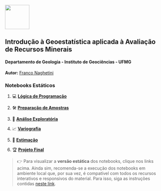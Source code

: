 <p align="left">
  <img src="https://logodownload.org/wp-content/uploads/2015/02/ufmg-logo-2.png" height="80"><br>
</p>

## Introdução à Geoestatística aplicada à Avaliação de Recursos Minerais
#### Departamento de Geologia - Instituto de Geociências - UFMG

**Autor:** [Franco Naghetini](https://github.com/fnaghetini)

### Notebooks Estáticos

1. 💻 **[Lógica de Programação](https://fnaghetini.github.io/intro-to-geostats/1-logica_de_programacao.html)**

2. 🛠️ **[Preparação de Amostras](https://fnaghetini.github.io/intro-to-geostats/2-preparacao_de_amostras.html)**

3. 🔎 **[Análise Exploratória](https://fnaghetini.github.io/intro-to-geostats/3-analise_exploratoria.html)**

4. 📈 **[Variografia](https://fnaghetini.github.io/intro-to-geostats/4-variografia.html)**

5. 🎯 **[Estimação](https://fnaghetini.github.io/intro-to-geostats/5-estimacao.html)**

6. 🏆 **[Projeto Final](https://fnaghetini.github.io/intro-to-geostats/6-projeto_final.html)**

> 👉 Para visualizar a **versão estática** dos notebooks, clique nos links acima. Ainda sim, recomenda-se a execução dos notebooks em ambiente local que, por sua vez, é compatível com todos os recursos interativos e responsivos do material. Para isso, siga as instruções contidas [neste link](https://github.com/fnaghetini/intro-to-geostats/blob/main/README.md).
